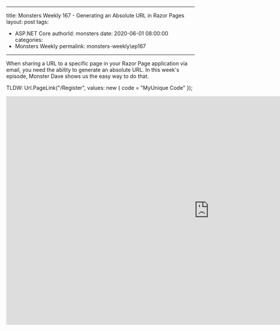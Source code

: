 
---
title: Monsters Weekly 167 -  Generating an Absolute URL in Razor Pages
layout: post
tags: 
  - ASP.NET Core
authorId: monsters
date: 2020-06-01 08:00:00
categories:
  - Monsters Weekly
permalink: monsters-weekly\ep167
---

When sharing a URL to a specific page in your Razor Page application via email, you need the ability to generate an absolute URL. In this week's episode, Monster Dave shows us the easy way to do that.

TLDW: 
Url.PageLink("/Register", values: new { code = "MyUnique Code" });

<iframe width="1084" height="610" src="https://www.youtube.com/embed/MP6yju5wBUE" frameborder="0" allow="accelerometer; autoplay; encrypted-media; gyroscope; picture-in-picture" allowfullscreen></iframe>
